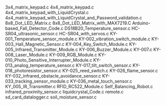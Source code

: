 3x4_matrix_keypad.c
4x4_matrix_keypad.c
4x4_matrix_keypad_with_LiquidCrystal.c
4x4_matrix_keypad_with_LiquidCrystal_and_Password_validation.c
8x8_Dot_LED_Matrix.c
8x8_Dot_LED_Matrix_with_MAX7219.C
Arduino-based_Fall_Detector_Code.c
DS18B20_Temperature_sensor.c
HC-SR04_ultrasonic_sensor.c
HC-SR04_with_servos.c
KY-001_Temperature_sensor_module.c
KY-002_vibration_switch_module.c
KY-003_Hall_Magnetic_Sensor.c
KY-004_Key_Switch_Module.c
KY-005_Infrared_Transmitter_Module.c
KY-006_Buzzer_Module.c
KY-007.c
KY-008_Laser_Module.c
KY-009_RGB_Module.c
KY-010_Photo_Sensitive_Interrupter_Module.c
KY-013_analog_temperature_sensor.c
KY-017_tilt_switch_sensor.c
KY-018_photoresistor_sensor.c
KY-025_reed_switch.c
KY-026_flame_sensor.c
KY-032_infrared_obstacle_avoidance_sensor.c
KY-033_tracking_sensor_module.c
KY-036_metal_touch_sensor.c
KY_005_IR_Transmitter.c
RFID_RC522_Module.c
Self_Balancing_Robot.c
infrared_proximity_sensor.c
liquidcrystal_Code.c
remote.c
sd_card_datalogger.c
soil_moisture_sensor.c
